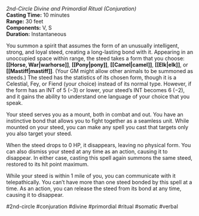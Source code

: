 *2nd-Circle Divine and Primordial Ritual (Conjuration)*  
**Casting Time:** 10 minutes  
**Range:** 30 feet  
**Components:** V, S  
**Duration:** Instantaneous

You summon a spirit that assumes the form of an unusually intelligent, strong, and loyal steed, creating a long-lasting bond with it. Appearing in an unoccupied space within range, the steed takes a form that you choose: **[[Horse, War|warhorse]]**, **[[Pony|pony]]**, **[[Camel|camel]]**, **[[Elk|elk]]**, or **[[Mastiff|mastiff]]**. (Your GM might allow other animals to be summoned as steeds.) The steed has the statistics of its chosen form, though it is a Celestial, Fey, or Fiend (your choice) instead of its normal type. However, if the form has an INT of 5 (−3) or lower, your steed’s INT becomes 6 (−2), and it gains the ability to understand one language of your choice that you speak.

Your steed serves you as a mount, both in combat and out. You have an instinctive bond that allows you to fight together as a seamless unit. While mounted on your steed, you can make any spell you cast that targets only you also target your steed.

When the steed drops to 0 HP, it disappears, leaving no physical form. You can also dismiss your steed at any time as an action, causing it to disappear. In either case, casting this spell again summons the same steed, restored to its hit point maximum.

While your steed is within 1 mile of you, you can communicate with it telepathically. You can’t have more than one steed bonded by this spell at a time. As an action, you can release the steed from its bond at any time, causing it to disappear.

#2nd-circle #conjuration #divine #primordial #ritual #somatic #verbal
